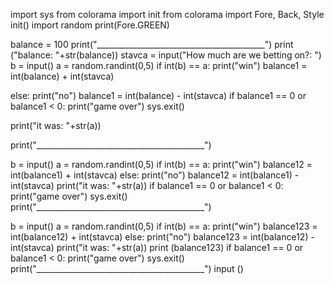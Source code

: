 import sys
from colorama import init
from colorama import Fore, Back, Style
init()
import random
print(Fore.GREEN)

balance = 100
print("__________________________________________")
print ("balance: "+str(balance))
stavca = input("How much are we betting on?: ")
b = input()
a = random.randint(0,5)
if int(b) == a:
    print("win")
    balance1 = int(balance) + int(stavca)
    
    
else:
    print("no")
    balance1 = int(balance) - int(stavca)
if balance1 == 0 or balance1 < 0:
    print("game over")
    sys.exit()
    
print("it was: "+str(a))

print("__________________________________________")

b = input()
a = random.randint(0,5)
if int(b) == a:
    print("win")
    balance12 = int(balance1) + int(stavca)
else:
    print("no")
    balance12 = int(balance1) - int(stavca)
print("it was: "+str(a))
if balance1 == 0 or balance1 < 0:
    print("game over")
    sys.exit()
print("__________________________________________")

b = input()
a = random.randint(0,5)
if int(b) == a:
    print("win")
    balance123 = int(balance12) + int(stavca)
else:
    print("no")
    balance123 = int(balance12) - int(stavca)
print("it was: "+str(a))
print (balance123)
if balance1 == 0 or balance1 < 0:
    print("game over")
    sys.exit()
print("__________________________________________")
input ()  
